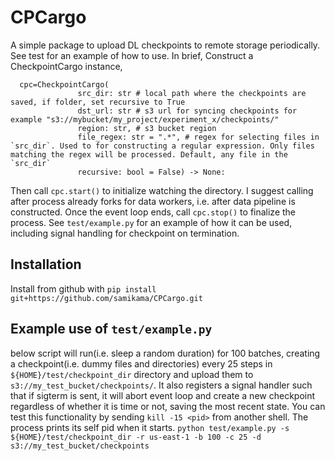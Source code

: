 # CPCargo
A simple package to upload DL checkpoints to remote storage periodically.
See test for an example of how to use. In brief,
Construct a CheckpointCargo instance,
```
  cpc=CheckpointCargo(
               src_dir: str # local path where the checkpoints are saved, if folder, set recursive to True
               dst_url: str # s3 url for syncing checkpoints for example "s3://mybucket/my_project/experiment_x/checkpoints/"
               region: str, # s3 bucket region
               file_regex: str = ".*", # regex for selecting files in `src_dir`. Used to for constructing a regular expression. Only files matching the regex will be processed. Default, any file in the `src_dir`
               recursive: bool = False) -> None:
```
Then call `cpc.start()` to initialize watching the directory. I suggest calling after process already forks for data workers, i.e. after data pipeline is constructed.
Once the event loop ends, call `cpc.stop()` to finalize the process.
See `test/example.py` for an example of how it can be used, including signal handling for checkpoint on termination.
## Installation
Install from github with
`pip install git+https://github.com/samikama/CPCargo.git`

## Example use of `test/example.py`
below script will run(i.e. sleep a random duration) for 100 batches, creating a checkpoint(i.e. dummy files and directories) every 25 steps in `${HOME}/test/checkpoint_dir` directory and upload them to `s3://my_test_bucket/checkpoints/`. It also registers a signal handler such that if sigterm is sent, it will abort event loop and create a new checkpoint regardless of whether it is time or not, saving the most recent state. You can test this functionality by sending `kill -15 <pid>` from another shell. The process prints its self pid when it starts.
`python test/example.py -s ${HOME}/test/checkpoint_dir -r us-east-1 -b 100 -c 25 -d s3://my_test_bucket/checkpoints`
